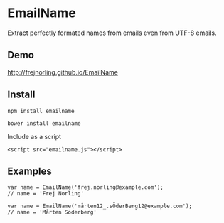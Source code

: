 EmailName
=========

Extract perfectly formated names from emails even from UTF-8 emails.

Demo
---
http://frejnorling.github.io/EmailName

Install
---
    npm install emailname

    bower install emailname

Include as a script

    <script src="emailname.js"></script>


Examples
---
    var name = EmailName('frej.norling@example.com');
    // name = 'Frej Norling' 

    var name = EmailName('mårten12_.sÖderBerg12@example.com');
    // name = 'Mårten Söderberg' 
